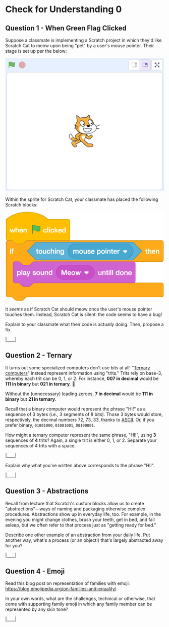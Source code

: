 # Check for Understanding 0 

## Question 1 - When Green Flag Clicked

Suppose a classmate is implementing a Scratch project in which they'd like Scratch Cat to meow upon being "pet" by a user's mouse pointer. Their stage is set up per the below:

![stage](check0_q1_1.png)

Within the sprite for Scratch Cat, your classmate has placed the following Scratch blocks:

![block](check0_q1_2.png)

It *seems* as if Scratch Cat should meow once the user's mouse pointer touches them. Instead, Scratch Cat is silent: the code seems to have a bug!

Explain to your classmate what their code is actually doing. Then, propose a fix.

|____|

## Question 2 - Ternary

It turns out some specialized computers don't use bits at all! "[Ternary computers](https://en.wikipedia.org/wiki/Ternary_computer)" instead represent information using "trits." Trits rely on base-3, whereby each trit can be 0, 1, or 2. For instance, **007 in decimal** would be **111 in binary** but **021 in ternary**. 🤔 

Without the (unnecessary) leading zeroes, **7 in decimal** would be **111 in binary** but **21 in ternary**.

Recall that a binary computer would represent the phrase "HI!" as a sequence of 3 bytes (i.e., 3 segments of 8 bits). Those 3 bytes would store, respectively, the decimal numbers 72, 73, 33, thanks to [ASCII](https://www.rapidtables.com/code/text/ascii-table.html). Or, if you prefer binary, `01001000`, `01001001`, `00100001`. 

How might a ternary computer represent the same phrase, "HI!", using **3** sequences of **4** trits? Again, a single trit is either 0, 1, or 2. Separate your sequences of 4 trits with a space.

|____|

Explain why what you've written above corresponds to the phrase "HI!".

|____|

## Question 3 - Abstractions

Recall from lecture that Scratch's custom blocks allow us to create "abstractions"—ways of naming and packaging otherwise complex procedures. Abstractions show up in everyday life, too. For example, in the evening you might change clothes, brush your teeth, get in bed, and fall asleep, but we often refer to that process just as "getting ready for bed."

Describe one other example of an abstraction from your daily life. Put another way, what's a process (or an object!) that's largely abstracted away for you?

|____|

## Question 4 - Emoji

Read this blog post on representation of families with emoji: <https://blog.emojipedia.org/on-families-and-equality/>

In your own words, what are the challenges, technical or otherwise, that come with supporting family emoji in which any family member can be represented by any skin tone?

|____|
